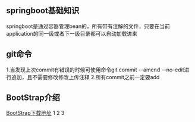 ## springboot基础知识
springboot是通过容器管理bean的，所有带有注解的文件，只要在当前application的同一级或者下一级目录都可以自动加载进来

## git命令
1.当发现上次commit有错误的时候可使用命令git commit --amend --no-edit进行追加，且不需要修改修改上传注释
2.所有commit之前一定要add

## BootStrap介绍
[BootStrap下载地址](https://v3.bootcss.com/getting-started/#download)
[]()1
[]()2
[]()3